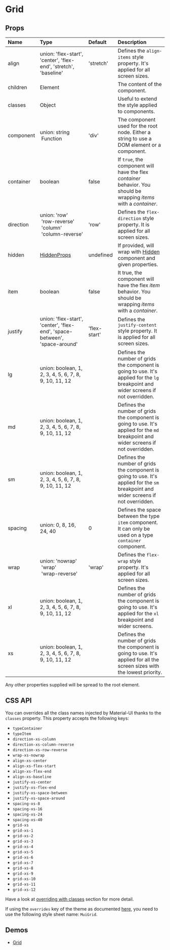<!--- This documentation is automatically generated, do not try to edit it. -->

# Grid



## Props
| Name | Type | Default | Description |
|:-----|:-----|:--------|:------------|
| align | union:&nbsp;'flex-start', 'center', 'flex-end', 'stretch', 'baseline'<br> | 'stretch' | Defines the `align-items` style property. It's applied for all screen sizes. |
| children | Element |  | The content of the component. |
| classes | Object |  | Useful to extend the style applied to components. |
| component | union:&nbsp;string<br>&nbsp;Function<br> | 'div' | The component used for the root node. Either a string to use a DOM element or a component. |
| container | boolean | false | If `true`, the component will have the flex *container* behavior. You should be wrapping *items* with a *container*. |
| direction | union:&nbsp;'row'<br>&nbsp;'row-reverse'<br>&nbsp;'column'<br>&nbsp;'column-reverse'<br> | 'row' | Defines the `flex-direction` style property. It is applied for all screen sizes. |
| hidden | [HiddenProps](/layout/hidden) | undefined | If provided, will wrap with [Hidden](/api/hidden) component and given properties. |
| item | boolean | false | It true, the component will have the flex *item* behavior. You should be wrapping *items* with a *container*. |
| justify | union:&nbsp;'flex-start', 'center', 'flex-end', 'space-between', 'space-around'<br> | 'flex-start' | Defines the `justify-content` style property. It is applied for all screen sizes. |
| lg | union:&nbsp;boolean, 1, 2, 3, 4, 5, 6, 7, 8, 9, 10, 11, 12<br> |  | Defines the number of grids the component is going to use. It's applied for the `lg` breakpoint and wider screens if not overridden. |
| md | union:&nbsp;boolean, 1, 2, 3, 4, 5, 6, 7, 8, 9, 10, 11, 12<br> |  | Defines the number of grids the component is going to use. It's applied for the `md` breakpoint and wider screens if not overridden. |
| sm | union:&nbsp;boolean, 1, 2, 3, 4, 5, 6, 7, 8, 9, 10, 11, 12<br> |  | Defines the number of grids the component is going to use. It's applied for the `sm` breakpoint and wider screens if not overridden. |
| spacing | union:&nbsp;0, 8, 16, 24, 40<br> | 0 | Defines the space between the type `item` component. It can only be used on a type `container` component. |
| wrap | union:&nbsp;'nowrap'<br>&nbsp;'wrap'<br>&nbsp;'wrap-reverse'<br> | 'wrap' | Defines the `flex-wrap` style property. It's applied for all screen sizes. |
| xl | union:&nbsp;boolean, 1, 2, 3, 4, 5, 6, 7, 8, 9, 10, 11, 12<br> |  | Defines the number of grids the component is going to use. It's applied for the `xl` breakpoint and wider screens. |
| xs | union:&nbsp;boolean, 1, 2, 3, 4, 5, 6, 7, 8, 9, 10, 11, 12<br> |  | Defines the number of grids the component is going to use. It's applied for all the screen sizes with the lowest priority. |

Any other properties supplied will be spread to the root element.

## CSS API

You can overrides all the class names injected by Material-UI thanks to the `classes` property.
This property accepts the following keys:
- `typeContainer`
- `typeItem`
- `direction-xs-column`
- `direction-xs-column-reverse`
- `direction-xs-row-reverse`
- `wrap-xs-nowrap`
- `align-xs-center`
- `align-xs-flex-start`
- `align-xs-flex-end`
- `align-xs-baseline`
- `justify-xs-center`
- `justify-xs-flex-end`
- `justify-xs-space-between`
- `justify-xs-space-around`
- `spacing-xs-8`
- `spacing-xs-16`
- `spacing-xs-24`
- `spacing-xs-40`
- `grid-xs`
- `grid-xs-1`
- `grid-xs-2`
- `grid-xs-3`
- `grid-xs-4`
- `grid-xs-5`
- `grid-xs-6`
- `grid-xs-7`
- `grid-xs-8`
- `grid-xs-9`
- `grid-xs-10`
- `grid-xs-11`
- `grid-xs-12`

Have a look at [overriding with classes](/customization/overrides#overriding-with-classes)
section for more detail.

If using the `overrides` key of the theme as documented
[here](/customization/themes#customizing-all-instances-of-a-component-type),
you need to use the following style sheet name: `MuiGrid`.

## Demos

- [Grid](/layout/grid)

